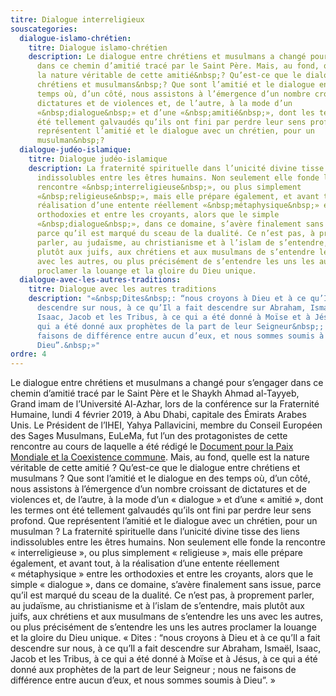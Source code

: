 ```yaml
---
titre: Dialogue interreligieux
souscategories:
  dialogue-islamo-chrétien:
    titre: Dialogue islamo-chrétien
    description: Le dialogue entre chrétiens et musulmans a changé pour s’engager
      dans ce chemin d’amitié tracé par le Saint Père. Mais, au fond, quelle est
      la nature véritable de cette amitié&nbsp;? Qu’est-ce que le dialogue entre
      chrétiens et musulmans&nbsp;? Que sont l’amitié et le dialogue en des
      temps où, d’un côté, nous assistons à l’émergence d’un nombre croissant de
      dictatures et de violences et, de l’autre, à la mode d’un
      «&nbsp;dialogue&nbsp;» et d’une «&nbsp;amitié&nbsp;», dont les termes ont
      été tellement galvaudés qu’ils ont fini par perdre leur sens profond. Que
      représentent l’amitié et le dialogue avec un chrétien, pour un
      musulman&nbsp;?
  dialogue-judéo-islamique:
    titre: Dialogue judéo-islamique
    description: La fraternité spirituelle dans l’unicité divine tisse des liens
      indissolubles entre les êtres humains. Non seulement elle fonde la
      rencontre «&nbsp;interreligieuse&nbsp;», ou plus simplement
      «&nbsp;religieuse&nbsp;», mais elle prépare également, et avant tout, à la
      réalisation d’une entente réellement «&nbsp;métaphysique&nbsp;» entre les
      orthodoxies et entre les croyants, alors que le simple
      «&nbsp;dialogue&nbsp;», dans ce domaine, s’avère finalement sans issue,
      parce qu’il est marqué du sceau de la dualité. Ce n’est pas, à proprement
      parler, au judaïsme, au christianisme et à l’islam de s’entendre, mais
      plutôt aux juifs, aux chrétiens et aux musulmans de s’entendre les uns
      avec les autres, ou plus précisément de s’entendre les uns les autres
      proclamer la louange et la gloire du Dieu unique.
  dialogue-avec-les-autres-traditions:
    titre: Dialogue avec les autres traditions
    description: "«&nbsp;Dites&nbsp;: “nous croyons à Dieu et à ce qu’Il a fait
      descendre sur nous, à ce qu’Il a fait descendre sur Abraham, Ismaël,
      Isaac, Jacob et les Tribus, à ce qui a été donné à Moïse et à Jésus, à ce
      qui a été donné aux prophètes de la part de leur Seigneur&nbsp;; nous ne
      faisons de différence entre aucun d’eux, et nous sommes soumis à
      Dieu”.&nbsp;»"
ordre: 4
---
```


Le dialogue entre chrétiens et musulmans a changé pour s’engager dans ce chemin d’amitié tracé par le Saint Père et le Shaykh Ahmad al-Tayyeb, Grand imam de l’Université Al-Azhar, lors de la conférence sur la Fraternité Humaine, lundi 4 février 2019, à Abu Dhabi, capitale des Émirats Arabes Unis. Le Président de l’IHEI, Yahya Pallavicini, membre du Conseil Européen des Sages Musulmans, EuLeMa, fut l’un des protagonistes de cette rencontre au cours de laquelle a été rédigé le [Document pour la Paix Mondiale et la Coexistence commune](http://www.vatican.va/content/francesco/fr/travels/2019/outside/documents/papa-francesco_20190204_documento-fratellanza-umana.html "Document pour la Paix Mondiale et la Coexistence commune"). Mais, au fond, quelle est la nature véritable de cette amitié&nbsp;? Qu’est-ce que le dialogue entre chrétiens et musulmans&nbsp;? Que sont l’amitié et le dialogue en des temps où, d’un côté, nous assistons à l’émergence d’un nombre croissant de dictatures et de violences et, de l’autre, à la mode d’un «&nbsp;dialogue&nbsp;» et d’une «&nbsp;amitié&nbsp;», dont les termes ont été tellement galvaudés qu’ils ont fini par perdre leur sens profond. Que représentent l’amitié et le dialogue avec un chrétien, pour un musulman&nbsp;? La fraternité spirituelle dans l’unicité divine tisse des liens indissolubles entre les êtres humains. Non seulement elle fonde la rencontre «&nbsp;interreligieuse&nbsp;», ou plus simplement «&nbsp;religieuse&nbsp;», mais elle prépare également, et avant tout, à la réalisation d’une entente réellement «&nbsp;métaphysique&nbsp;» entre les orthodoxies et entre les croyants, alors que le simple «&nbsp;dialogue&nbsp;», dans ce domaine, s’avère finalement sans issue, parce qu’il est marqué du sceau de la dualité. Ce n’est pas, à proprement parler, au judaïsme, au christianisme et à l’islam de s’entendre, mais plutôt aux juifs, aux chrétiens et aux musulmans de s’entendre les uns avec les autres, ou plus précisément de s’entendre les uns les autres proclamer la louange et la gloire du Dieu unique. «&nbsp;Dites&nbsp;: “nous croyons à Dieu et à ce qu’Il a fait descendre sur nous, à ce qu’Il a fait descendre sur Abraham, Ismaël, Isaac, Jacob et les Tribus, à ce qui a été donné à Moïse et à Jésus, à ce qui a été donné aux prophètes de la part de leur Seigneur&nbsp;; nous ne faisons de différence entre aucun d’eux, et nous sommes soumis à Dieu”.&nbsp;»  

